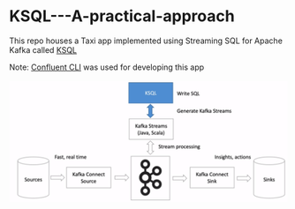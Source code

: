 # KSQL---A-practical-approach
This repo houses a Taxi app implemented using Streaming SQL for Apache Kafka called [KSQL](https://www.confluent.io/product/ksql/)

Note: [Confluent CLI](https://docs.confluent.io/current/cli/index.html) was used for developing this app
<br/>
<br/>
![KSQL High Level Overview](https://github.com/Sailendra-R-D/KSQL---A-practical-approach/blob/master/ksql_hdl.png)
